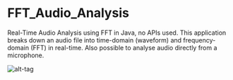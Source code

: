 # FFT_Audio_Analysis
Real-Time Audio Analysis using FFT in Java, no APIs used.
This application breaks down an audio file into time-domain (waveform) and frequency-domain (FFT) in real-time.
Also possible to analyse audio directly from a microphone.

![alt-tag](https://user-images.githubusercontent.com/26202076/34342840-faf0b518-e9b4-11e7-905b-7d0a2ff58940.png)
